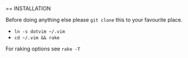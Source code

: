 == INSTALLATION

Before doing anything else please `git clone` this to your favourite place.

 - `ln -s dotvim ~/.vim`
 - `cd ~/.vim && rake`

For raking options see `rake -T`
